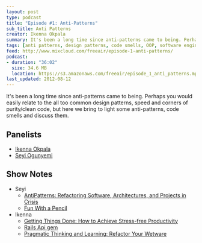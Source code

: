 ```yaml
---
layout: post
type: podcast
title: "Episode #1: Anti-Patterns"
sub_title: Anti Patterns
creator: Ikenna Okpala
summary: It's been a long time since anti-patterns came to being. Perhaps you would easily relate to the all too common design patterns, speed and corners of purity/clean code, but here we bring to light some anti-patterns, code smells and discuss them.
tags: [anti patterns, design patterns, code smells, OOP, software engineering, ruby, go-lang, python]
feed: http://www.mixcloud.com/freeair/episode-1-anti-patterns/
podcast:
- duration: "36:02"
  size: 34.6 MB
  location: https://s3.amazonaws.com/freeair/episode_1_anti_patterns.mp3
last_updated: 2012-08-12
---
```


It's been a long time since anti-patterns came to being. Perhaps you would easily relate to the all too common design patterns, speed and corners of purity/clean code, but here we bring to light some anti-patterns, code smells and discuss them.

Panelists
---------

* [Ikenna Okpala](http://www.ikennaokpala.com)
* [Seyi Ogunyemi](http://twitter.com/micrypt)

Show Notes
----------

* Seyi
  * [AntiPatterns: Refactoring Software, Architectures, and Projects in Crisis](http://www.amazon.com/AntiPatterns-Refactoring-Software-Architectures-Projects/dp/0471197130)
  * [Fun With a Pencil](http://www.amazon.co.uk/Fun-Pencil-Andrew-Loomis/dp/0857687603/)
* Ikenna
  * [Getting Things Done: How to Achieve Stress-free Productivity](http://www.amazon.co.uk/Getting-Things-Done-Stress-free-Productivity/dp/0749922648)
  * [Rails Api gem](https://github.com/spastorino/rails-api)
  * [Pragmatic Thinking and Learning: Refactor Your Wetware](http://pragprog.com/book/ahptl/pragmatic-thinking-and-learning)
